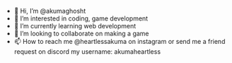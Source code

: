 - 👋 Hi, I’m @akumaghosht
- 👀 I’m interested in coding, game development
- 🌱 I’m currently learning web development
- 💞️ I’m looking to collaborate on making a game
- 📫 How to reach me @heartlessakuma on instagram or send me a friend request on discord my username: akumaheartless

<!---
akumaghosht/akumaghosht is a ✨ special ✨ repository because its `README.md` (this file) appears on your GitHub profile.
You can click the Preview link to take a look at your changes.
--->
